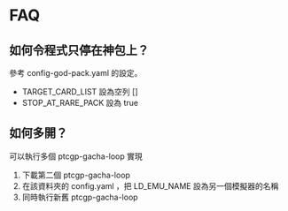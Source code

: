 # FAQ

## 如何令程式只停在神包上？

參考 config-god-pack.yaml 的設定。
- TARGET_CARD_LIST 設為空列 []
- STOP_AT_RARE_PACK 設為 true

## 如何多開？

可以執行多個 ptcgp-gacha-loop 實現

1. 下載第二個 ptcgp-gacha-loop
2. 在該資料夾的 config.yaml ，把 LD_EMU_NAME 設為另一個模擬器的名稱
3. 同時執行新舊 ptcgp-gacha-loop
